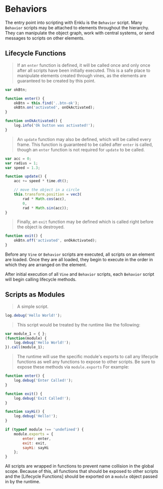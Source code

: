 # Behaviors

The entry point into scripting with Enklu is the `Behavior` script. Many `Behavior` scripts may be attached to elements throughout the hierarchy. They can manipulate the object graph, work with central systems, or send messages to scripts on other elements.


## Lifecycle Functions

> If an `enter` function is defined, it will be called once and only once after all scripts have been initially executed. This is a safe place to manipulate elements created through vines, as the elements are guaranteed to be created by this point.

```javascript
var okBtn;

function enter() {
    okBtn = this.find('..btn-ok');
    okBtn.on('activated', onOkActivated);
}

function onOkActivated() {
    log.info('Ok button was activated!');
}
```

> An `update` function may also be defined, which will be called every frame. This function is guaranteed to be called after `enter` is called, though an `enter` function is not required for `update` to be called.

```javascript
var acc = 0;
var radius = 1;
var speed = 1.3;

function update() {
    acc += speed * time.dt();

    // move the object in a circle
    this.transform.position = vec3(
        rad * Math.cos(acc),
        0,
        rad * Math.sin(acc));
}
```

> Finally, an `exit` function may be defined which is called right before the object is destroyed.

```javascript
function exit() {
    okBtn.off('activated', onOkActivated);
}
```

Before any `Vine` or `Behavior` scripts are executed, all scripts on an element are loaded. Once they are all loaded, they begin to execute in the order in which they are arranged on the element.

After initial execution of all `Vine` and `Behavior` scripts, each `Behavior` script will begin calling lifecycle methods.


## Scripts as Modules

> A simple script.

```javascript
log.debug('Hello World!');
```

> This script would be treated by the runtime like the following:

```javascript
var module_1 = { };
(function(module) {
    log.debug('Hello World!');
}).call(module_1);
```

> The runtime will use the specific module's exports to call any lifecycle functions as well any functions to expose to other scripts. Be sure to expose these methods via `module.exports` For example:

```javascript
function enter() {
    log.debug('Enter Called!');
}

function exit() {
    log.debug('Exit Called!');
}

function sayHi() {
    log.debug('Hello!');
}

if (typeof module !== 'undefined') {
    module.exports = {
        enter: enter,
        exit: exit,
        sayHi: sayHi
    };
}
```

All scripts are wrapped in functions to prevent name collision in the global scope. Because of this, all functions that should be exposed to other scripts and the [Lifecycle Functions] should be exported on a `module` object passed in by the runtime. 

